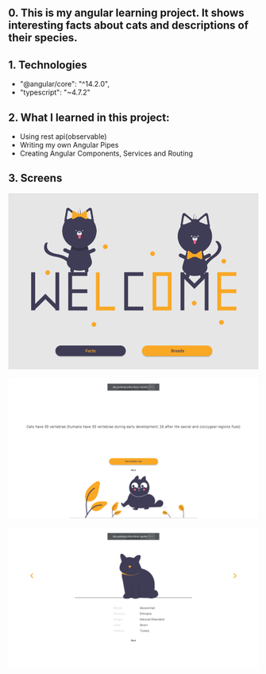 ## 0. This is my angular learning project. It shows interesting facts about cats and descriptions of their species.

## 1. Technologies
* "@angular/core": "^14.2.0",
* "typescript": "~4.7.2"

## 2. What I learned in this project:
* Using rest api(observable)
* Writing my own Angular Pipes
* Creating Angular Components, Services and Routing

## 3. Screens

![Welcome Page](./images/welcome.png)

![Facts Page](./images/facts.png)

![Breeds Page](./images/breeds.png)